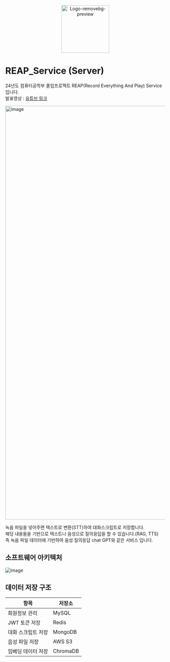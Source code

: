 <div align="center">
  <img width="150" height="150" alt="Logo-removebg-preview" src="https://github.com/user-attachments/assets/71bf9b4c-7a3a-4a5e-b547-91c4ac8bd52e" />
</div>

# REAP_Service (Server)
24년도 컴퓨터공학부 졸업프로젝트 REAP(Record Everything And Play) Service 입니다. 
<br>
발표영상 : [유튜브 링크](https://www.youtube.com/watch?v=q-nz9tahR1w)
<br>


<img width="900" height="1300" alt="image" src="https://github.com/user-attachments/assets/9c4592c4-ba66-4895-abd1-9474e9b511be" />

녹음 파일을 넣어주면 텍스트로 변환(STT)하여 대화스크립트로 저장합니다.<br>
해당 내용들을 기반으로 텍스트나 음성으로 질의응답을 할 수 있습니다.(RAG, TTS)<br>
즉 녹음 파일 데이터에 기반하여 음성 질의응답 chat GPT와 같은 서비스 입니다.

## 소프트웨어 아키텍처
![image](https://github.com/user-attachments/assets/9a549bbf-e677-4c45-9f09-e2b39a8359cc)

## 데이터 저장 구조

| 항목              | 저장소          |
|-------------------|-----------------|
| 회원정보 관리      | MySQL          |
| JWT 토큰 저장     | Redis          |
| 대화 스크립트 저장 | MongoDB        |
| 음성 파일 저장     | AWS S3         |
| 임베딩 데이터 저장 | ChromaDB       |
